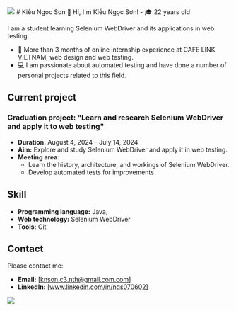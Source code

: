 <img src="https:// https://www.vietnamworks.com/hrinsider/wp-content/uploads/2023/12/nha-minh-co-2-em-cun-mot-em-mau-trang-mot-em-mau-vang-1.jpg"/>
# Kiều Ngọc Sơn
👋 Hi, I'm Kiều Ngọc Sơn!
- 🎓 22 years old
  
I am a student learning Selenium WebDriver and its applications in web testing.
- 💼 More than 3 months of online internship experience at CAFE LINK VIETNAM, web design and web testing.
- 💻 I am passionate about automated testing and have done a number of personal projects related to this field.
## Current project

### Graduation project: "Learn and research Selenium WebDriver and apply it to web testing"
- **Duration:** August 4, 2024 - July 14, 2024
- **Aim:** Explore and study Selenium WebDriver and apply it in web testing.
- **Meeting area:**
   - Learn the history, architecture, and workings of Selenium WebDriver.
   - Develop automated tests for improvements
## Skill
 - **Programming language:** Java,
 - **Web technology:** Selenium WebDriver
 - **Tools:** Git
## Contact
Please contact me:
- **Email:** [knson.c3.nth@gmail.com.com]
- **LinkedIn:** [www.linkedin.com/in/nqs070602]
<img src="https:// https://www.vietnamworks.com/hrinsider/wp-content/uploads/2023/12/nha-minh-co-2-em-cun-mot-em-mau-trang-mot-em-mau-vang-1.jpg"/>
